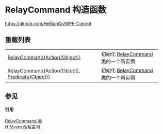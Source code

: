 # RelayCommand 构造函数
https://github.com/HeBianGu/WPF-Control

## 重载列表
<table>
<tr>
<td><a href="45501849-3b48-31b9-eb9f-2ebc831e5a48">RelayCommand(Action(Object))</a></td>
<td>初始化 <a href="a53e5922-4e8f-c983-39e5-ae7072e4015a">RelayCommand</a> 类的一个新实例</td></tr>
<tr>
<td><a href="957c5c79-0fb5-6da3-3806-0d1c4045dfec">RelayCommand(Action(Object), Predicate(Object))</a></td>
<td>初始化 <a href="a53e5922-4e8f-c983-39e5-ae7072e4015a">RelayCommand</a> 类的一个新实例</td></tr>
</table>

## 参见


#### 引用
<a href="a53e5922-4e8f-c983-39e5-ae7072e4015a">RelayCommand 类</a>  
<a href="2171cdff-f9c4-6682-6b3e-a29f9cee4c25">H.Mvvm 命名空间</a>  

